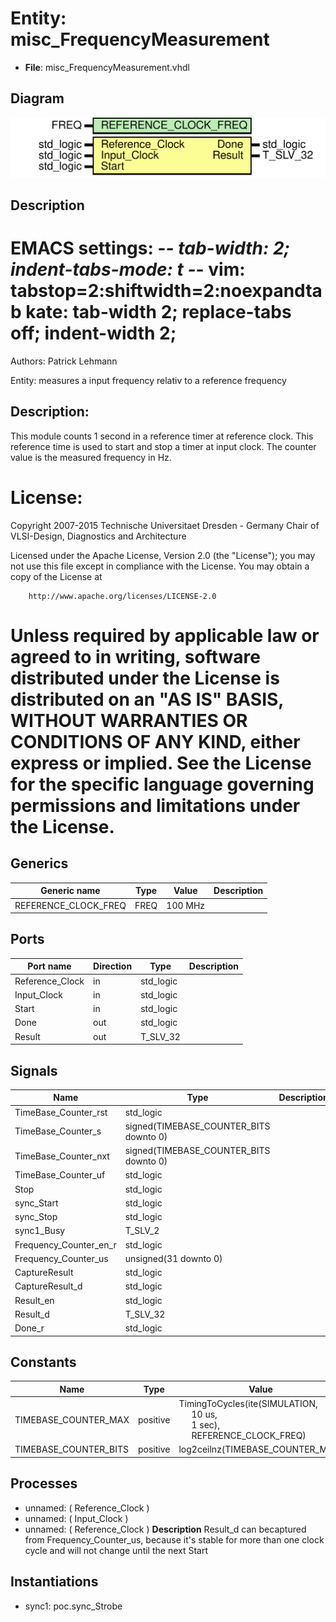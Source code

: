 # Entity: misc_FrequencyMeasurement

- **File**: misc_FrequencyMeasurement.vhdl
## Diagram

![Diagram](misc_FrequencyMeasurement.svg "Diagram")
## Description

 EMACS settings: -*-  tab-width: 2; indent-tabs-mode: t -*-
 vim: tabstop=2:shiftwidth=2:noexpandtab
 kate: tab-width 2; replace-tabs off; indent-width 2;
 =============================================================================
 Authors:					Patrick Lehmann

 Entity:					measures a input frequency relativ to a reference frequency

 Description:
 -------------------------------------
 This module counts 1 second in a reference timer at reference clock. This
 reference time is used to start and stop a timer at input clock. The counter
 value is the measured frequency in Hz.

 License:
 =============================================================================
 Copyright 2007-2015 Technische Universitaet Dresden - Germany
										 Chair of VLSI-Design, Diagnostics and Architecture

 Licensed under the Apache License, Version 2.0 (the "License");
 you may not use this file except in compliance with the License.
 You may obtain a copy of the License at

		http://www.apache.org/licenses/LICENSE-2.0

 Unless required by applicable law or agreed to in writing, software
 distributed under the License is distributed on an "AS IS" BASIS,
 WITHOUT WARRANTIES OR CONDITIONS OF ANY KIND, either express or implied.
 See the License for the specific language governing permissions and
 limitations under the License.
 =============================================================================
## Generics

| Generic name         | Type | Value   | Description |
| -------------------- | ---- | ------- | ----------- |
| REFERENCE_CLOCK_FREQ | FREQ | 100 MHz |             |
## Ports

| Port name       | Direction | Type      | Description |
| --------------- | --------- | --------- | ----------- |
| Reference_Clock | in        | std_logic |             |
| Input_Clock     | in        | std_logic |             |
| Start           | in        | std_logic |             |
| Done            | out       | std_logic |             |
| Result          | out       | T_SLV_32  |             |
## Signals

| Name                   | Type                                   | Description |
| ---------------------- | -------------------------------------- | ----------- |
| TimeBase_Counter_rst   | std_logic                              |             |
| TimeBase_Counter_s     | signed(TIMEBASE_COUNTER_BITS downto 0) |             |
| TimeBase_Counter_nxt   | signed(TIMEBASE_COUNTER_BITS downto 0) |             |
| TimeBase_Counter_uf    | std_logic                              |             |
| Stop                   | std_logic                              |             |
| sync_Start             | std_logic                              |             |
| sync_Stop              | std_logic                              |             |
| sync1_Busy             | T_SLV_2                                |             |
| Frequency_Counter_en_r | std_logic                              |             |
| Frequency_Counter_us   | unsigned(31 downto 0)                  |             |
| CaptureResult          | std_logic                              |             |
| CaptureResult_d        | std_logic                              |             |
| Result_en              | std_logic                              |             |
| Result_d               | T_SLV_32                               |             |
| Done_r                 | std_logic                              |             |
## Constants

| Name                  | Type     | Value                                                                                                                                                                            | Description |
| --------------------- | -------- | -------------------------------------------------------------------------------------------------------------------------------------------------------------------------------- | ----------- |
| TIMEBASE_COUNTER_MAX  | positive |  TimingToCycles(ite(SIMULATION,<br><span style="padding-left:20px"> 10 us,<br><span style="padding-left:20px"> 1 sec),<br><span style="padding-left:20px"> REFERENCE_CLOCK_FREQ) |             |
| TIMEBASE_COUNTER_BITS | positive |  log2ceilnz(TIMEBASE_COUNTER_MAX)                                                                                                                                                |             |
## Processes
- unnamed: ( Reference_Clock )
- unnamed: ( Input_Clock )
- unnamed: ( Reference_Clock )
**Description**
 Result_d can becaptured from Frequency_Counter_us, because it's stable  for more than one clock cycle and will not change until the next Start 
## Instantiations

- sync1: poc.sync_Strobe
